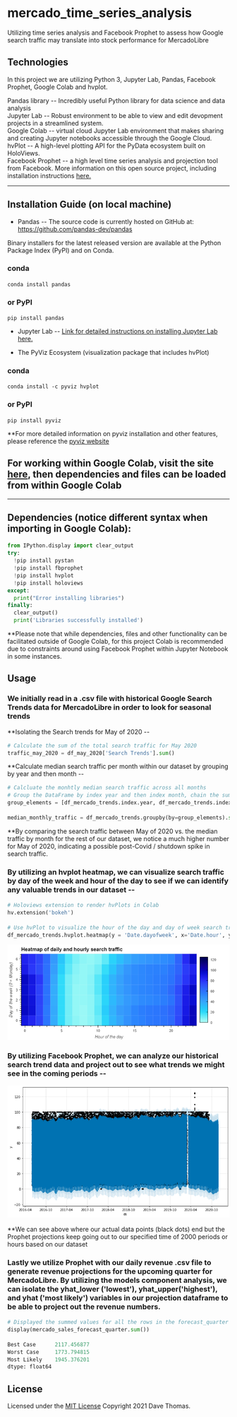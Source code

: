 # mercado_time_series_analysis
Utilizing time series analysis and Facebook Prophet to assess how Google search traffic may translate into stock performance for MercadoLibre  

## Technologies

In this project we are utilizing Python 3, Jupyter Lab, Pandas, Facebook Prophet, Google Colab and hvplot.   

Pandas library -- Incredibly useful Python library for data science and data analysis  
Jupyter Lab -- Robust environment to be able to view and edit devopment projects in a streamlined system.   
Google Colab -- virtual cloud Jupyter Lab environment that makes sharing and creating Jupyter notebooks accessible through the Google Cloud.  
hvPlot -- A high-level plotting API for the PyData ecosystem built on HoloViews.  
Facebook Prophet -- a high level time series analysis and projection tool from Facebook.  More information on this open source project, including installation instructions [here.](https://facebook.github.io/prophet/)

---

## Installation Guide (on local machine)

* Pandas -- The source code is currently hosted on GitHub at: https://github.com/pandas-dev/pandas

Binary installers for the latest released version are available at the Python Package Index (PyPI) and on Conda.

### conda
`conda install pandas`
### or PyPI
`pip install pandas`

* Jupyter Lab -- 
    [Link for detailed instructions on installing Jupyter Lab here.](https://jupyter.org/install)  
    
*  The PyViz Ecosystem (visualization package that includes hvPlot)  

### conda
`conda install -c pyviz hvplot`
### or PyPI
`pip install pyviz`  

**For more detailed information on pyviz installation and other features, please reference the [pyviz website](https://pyviz.org/)

## For working within Google Colab, visit the site [here](https://colab.research.google.com/), then dependencies and files can be loaded from within Google Colab  
 
---
## Dependencies (notice different syntax when importing in Google Colab):  

```python 
from IPython.display import clear_output
try:
  !pip install pystan
  !pip install fbprophet
  !pip install hvplot
  !pip install holoviews
except:
  print("Error installing libraries")
finally:
  clear_output()
  print('Libraries successfully installed')
  ```  

**Please note that while dependencies, files and other functionality can be facilitated outside of Google Colab, for this project Colab is recommended due to constraints around using Facebook Prophet within Jupyter Notebook in some instances.
## Usage

### We initially read in a .csv file with historical Google Search Trends data for MercadoLibre in order to look for seasonal trends  

**Isolating the Search trends for May of 2020 --  
```python  
# Calculate the sum of the total search traffic for May 2020
traffic_may_2020 = df_may_2020['Search Trends'].sum()
```  
**Calculate median search traffic per month within our dataset by grouping by year and then month --

```python  
# Calcluate the monhtly median search traffic across all months 
# Group the DataFrame by index year and then index month, chain the sum and then the median functions
group_elements = [df_mercado_trends.index.year, df_mercado_trends.index.month]

median_monthly_traffic = df_mercado_trends.groupby(by=group_elements).sum().median()
```   

**By comparing the search traffic between May of 2020 vs. the median traffic by month for the rest of our dataset, we notice a much higher number for May of 2020, indicating a possible post-Covid / shutdown spike in search traffic.  

### By utilizing an hvplot heatmap, we can visualize search traffic by day of the week and hour of the day to see if we can identify any valuable trends in our dataset --  

```python  
# Holoviews extension to render hvPlots in Colab
hv.extension('bokeh')

# Use hvPlot to visualize the hour of the day and day of week search traffic as a heatmap.
df_mercado_trends.hvplot.heatmap(y = 'Date.dayofweek', x='Date.hour', ylabel = 'Day of the week (0 = Monday)', xlabel = 'Hour of the day', C='Search Trends', title = 'Heatmap of daily and hourly search traffic')  
```
![Heatmap of Google Search Trends](./Resources/heatmap1.png)  

###  By utilizing Facebook Prophet, we can analyze our historical search trend data and project out to see what trends we might see in the coming periods --  

![Prophet Plot](./Resources/prophet_plot.png)  

**We can see above where our actual data points (black dots) end but the Prophet projections keep going out to our specified time of 2000 periods or hours based on our dataset  

###  Lastly we utilize Prophet with our daily revenue .csv file to generate revenue projections for the upcoming quarter for MercadoLibre.  By utilizing the models component analysis, we can isolate the yhat_lower ('lowest'), yhat_upper('highest'), and yhat ('most likely') variables in our projection dataframe to be able to project out the revenue numbers.  

```python  
# Displayed the summed values for all the rows in the forecast_quarter DataFrame
display(mercado_sales_forecast_quarter.sum())  

Best Case      2117.456877
Worst Case     1773.794815
Most Likely    1945.376201
dtype: float64
```





## License

Licensed under the [MIT License](https://github.com/git/git-scm.com/blob/main/MIT-LICENSE.txt)  Copyright 2021 Dave Thomas.



